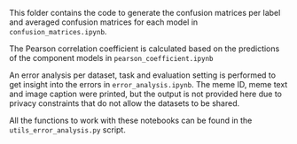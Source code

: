 This folder contains the code to generate the confusion matrices per label and averaged confusion matrices for each model in `confusion_matrices.ipynb`.

The Pearson correlation coefficient is calculated based on the predictions of the component models in `pearson_coefficient.ipynb`

An error analysis per dataset, task and evaluation setting is performed to get insight into the errors in `error_analysis.ipynb`. The meme ID, meme text and image caption were printed, but the output is not provided here due to privacy constraints that do not allow the datasets to be shared.

All the functions to work with these notebooks can be found in the `utils_error_analysis.py` script.

